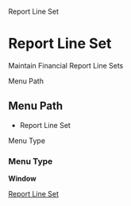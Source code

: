 
Report Line Set
# Report Line Set


Maintain Financial Report Line Sets

Menu Path
## Menu Path



- Report Line Set

Menu Type
### Menu Type

**Window**


[Report Line Set](functional-guide/window/window-report-line-set.md)